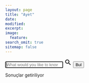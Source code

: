 ```yaml
---
layout: page
title: "Ayet"
date: 
modified:
excerpt:
image:
  feature:
search_omit: true
sitemap: false
---
```

<form action="{{ site.baseurl }}/search/" method="get">
	<input type="search" name="q" {% if include.add_id %}id="search-input"{% endif %} placeholder="What would you like to know?" autofocus>
	
<svg fill="#000000" height="24" viewBox="0 0 24 24" width="24" xmlns="http://www.w3.org/2000/svg">
    <path d="M15.5 14h-.79l-.28-.27C15.41 12.59 16 11.11 16 9.5 16 5.91 13.09 3 9.5 3S3 5.91 3 9.5 5.91 16 9.5 16c1.61 0 3.09-.59 4.23-1.57l.27.28v.79l5 4.99L20.49 19l-4.99-5zm-6 0C7.01 14 5 11.99 5 9.5S7.01 5 9.5 5 14 7.01 14 9.5 11.99 14 9.5 14z"/>
    <path d="M0 0h24v24H0z" fill="none"/>
</svg>
	<input type="submit" value="Bul" style="display: true;">
</form>

<p><span id="search-process">Sonuçlar</span> getiriliyor <span id="search-query-container" style="display: none;">for "<strong id="search-query"></strong>"</span></p>
<ul id="search-results"></ul>

<script>
	window.data = {
		{% for post in site.posts %}
			{% if post.title %}
				{% unless post.excluded_in_search %}
					{% if added %},{% endif %}
					{% assign added = false %}
					"{{ post.url | slugify }}": {
						"id": "{{ post.url | slugify }}",
						"title": "{{ post.title | xml_escape }}",
						"categories": "{{ post.categories | join: ", " | xml_escape }}",
						"url": " {{ post.url | xml_escape }}",
						"content": {{ post.content | strip_html | replace_regex: "[\s/\n]+"," " | strip | jsonify }}
					}
					{% assign added = true %}
				{% endunless %}
			{% endif %}
		{% endfor %}
	};
</script>
<script src="{{ site.baseurl }}/js/lunr.min.js"></script>
<script src="{{ site.baseurl }}/js/search.js"></script>
